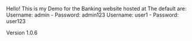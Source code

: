Hello! This is my Demo for the Banking website hosted at <insertWebsiteHere>
The default are:
Username: admin - Password: admin123
Username: user1 - Password: user123

Version 1.0.6

